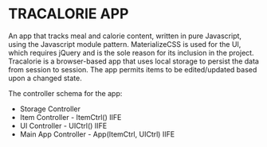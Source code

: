 # TRACALORIE APP
An app that tracks meal and calorie content, written in pure Javascript, using the Javascript module pattern. MaterializeCSS is used for the UI, which requires jQuery and is the sole reason for its inclusion in the project. Tracalorie is a browser-based app that uses local storage to persist the data from session to session. The app permits items to be edited/updated based upon a changed state.

The controller schema for the app:
* Storage Controller
* Item Controller - ItemCtrl() IIFE
* UI Controller - UICtrl() IIFE
* Main App Controller - App(ItemCtrl, UICtrl) IIFE
